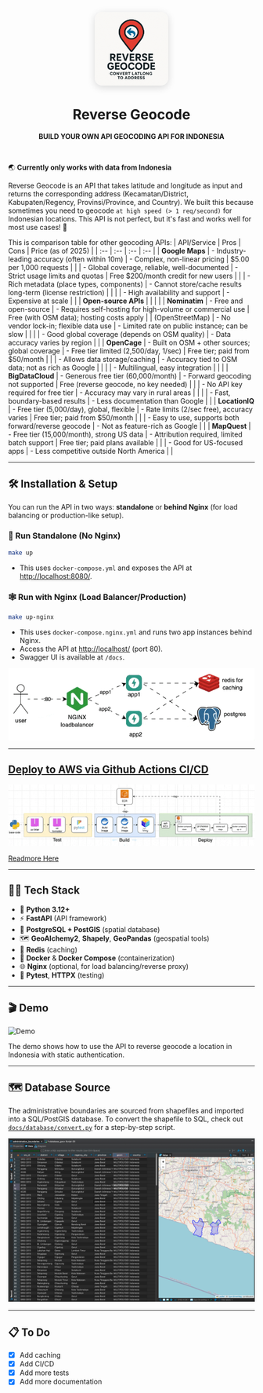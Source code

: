 <div align="center">
<!-- image logo -->
<img src="assets/logo-white.png" alt="Reverse Geocode Logo" width="150" style="border-radius: 10%; box-shadow: 0 4px 16px rgba(0,0,0,0.15);" />

# Reverse Geocode
**BUILD YOUR OWN API GEOCODING API FOR INDONESIA**

<br>
</div>

🌏 **Currently only works with data from Indonesia**

Reverse Geocode is an API that takes latitude and longitude as input and returns the corresponding address (Kecamatan/District, Kabupaten/Regency, Provinsi/Province, and Country).
We built this because sometimes you need to geocode `at high speed (> 1 req/second)` for Indonesian locations.
This API is not perfect, but it's fast and works well for most use cases! 🚀

This is comparison table for other geocoding APIs:
| API/Service | Pros | Cons | Price (as of 2025) |
| :-- | :-- | :-- | :-- |
| **Google Maps** | - Industry-leading accuracy (often within 10m) | - Complex, non-linear pricing | \$5.00 per 1,000 requests |
|  | - Global coverage, reliable, well-documented | - Strict usage limits and quotas | Free \$200/month credit for new users |
|  | - Rich metadata (place types, components) | - Cannot store/cache results long-term (license restriction) |  |
|  | - High availability and support | - Expensive at scale |  |
| **Open-source APIs** |  |  |  |
| **Nominatim** | - Free and open-source | - Requires self-hosting for high-volume or commercial use | Free (with OSM data); hosting costs apply |
| (OpenStreetMap) | - No vendor lock-in; flexible data use | - Limited rate on public instance; can be slow |  |
|  | - Good global coverage (depends on OSM quality) | - Data accuracy varies by region |  |
| **OpenCage** | - Built on OSM + other sources; global coverage | - Free tier limited (2,500/day, 1/sec) | Free tier; paid from \$50/month |
|  | - Allows data storage/caching | - Accuracy tied to OSM data; not as rich as Google |  |
|  | - Multilingual, easy integration |  |  |
| **BigDataCloud** | - Generous free tier (60,000/month) | - Forward geocoding not supported | Free (reverse geocode, no key needed) |
|  | - No API key required for free tier | - Accuracy may vary in rural areas |  |
|  | - Fast, boundary-based results | - Less documentation than Google |  |
| **LocationIQ** | - Free tier (5,000/day), global, flexible | - Rate limits (2/sec free), accuracy varies | Free tier; paid from \$50/month |
|  | - Easy to use, supports both forward/reverse geocode | - Not as feature-rich as Google |  |
| **MapQuest** | - Free tier (15,000/month), strong US data | - Attribution required, limited batch support | Free tier; paid plans available |
|  | - Good for US-focused apps | - Less competitive outside North America |  |


---

## 🛠️ Installation & Setup

You can run the API in two ways: **standalone** or **behind Nginx** (for load balancing or production-like setup).

### 🚀 Run Standalone (No Nginx)

```bash
make up
```
- This uses `docker-compose.yml` and exposes the API at [http://localhost:8080/](http://localhost:8080/).

### 🕸️ Run with Nginx (Load Balancer/Production)

```bash
make up-nginx
```
- This uses `docker-compose.nginx.yml` and runs two app instances behind Nginx.
- Access the API at [http://localhost/](http://localhost/) (port 80).
- Swagger UI is available at `/docs`.

![app-arch](./assets/app-arch.gif)

---

## [Deploy to AWS via Github Actions CI/CD](./docs/deployment.md)

![image](./assets/deployment/overview.gif)

[Readmore Here](./docs/deployment.md)

---

## 🧑‍💻 Tech Stack

- 🐍 **Python 3.12+**
- ⚡ **FastAPI** (API framework)
- 🐘 **PostgreSQL + PostGIS** (spatial database)
- 🗺️ **GeoAlchemy2**, **Shapely**, **GeoPandas** (geospatial tools)
- 🧠 **Redis** (caching)
- 🐳 **Docker** & **Docker Compose** (containerization)
- 🌐 **Nginx** (optional, for load balancing/reverse proxy)
- 🧪 **Pytest**, **HTTPX** (testing)

---

## 🎬 Demo

![Demo](./assets/demo.gif)

The demo shows how to use the API to reverse geocode a location in Indonesia with static authentication.

---

## 🗺️ Database Source

The administrative boundaries are sourced from shapefiles and imported into a SQL/PostGIS database.
To convert the shapefile to SQL, check out [`docs/database/convert.py`](docs/database/convert.py) for a step-by-step script.

![Database](./assets/database.png)

---

## 📋 To Do

- [x] Add caching
- [x] Add CI/CD
- [x] Add more tests
- [x] Add more documentation
